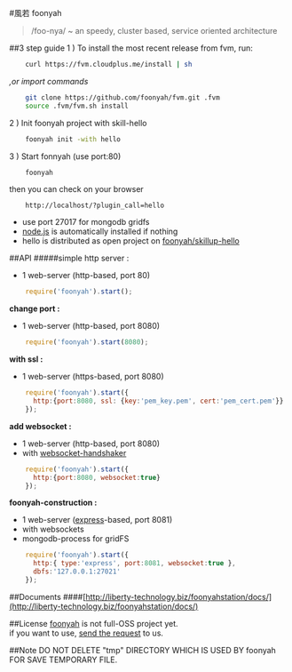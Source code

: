 #風若 foonyah
> /foo-nya/ ~ an speedy, cluster based, service oriented architecture

##3 step guide
1 ) To install the most recent release from fvm, run:
```sh
    curl https://fvm.cloudplus.me/install | sh
```
*,or import commands*
```sh
    git clone https://github.com/foonyah/fvm.git .fvm
    source .fvm/fvm.sh install
```
2 ) Init foonyah project with skill-hello
```sh
    foonyah init -with hello
```
3 ) Start fonnyah (use port:80)
```sh
    foonyah
```
then you can check on your browser
```
    http://localhost/?plugin_call=hello
```
* use port 27017 for mongodb gridfs
* [node.js](http://nodejs.org/) is automatically installed if nothing  
* hello is distributed as open project on [foonyah/skillup-hello](https://github.com/foonyah/skillup-hello)  

##API
#####simple http server :  
* 1 web-server (http-based, port 80)  

```js
	require('foonyah').start();
```  

__change port :__  
* 1 web-server (http-based, port 8080)  

```js
	require('foonyah').start(8080);
```  

__with ssl :__  
* 1 web-server (https-based, port 8080)  

```js
	require('foonyah').start({
	  http:{port:8080, ssl: {key:'pem_key.pem', cert:'pem_cert.pem'}}
	});
```  

__add websocket :__  
* 1 web-server (http-based, port 8080)  
* with [websocket-handshaker](https://github.com/ystskm/websockets)  

```js
	require('foonyah').start({
	  http:{port:8080, websocket:true}
	});
```  

__foonyah-construction :__  
* 1 web-server ([express](http://expressjs.com/)-based, port 8081)  
* with websockets  
* mongodb-process for gridFS  

```js
	require('foonyah').start({
	  http:{ type:'express', port:8081, websocket:true },
	  dbfs:'127.0.0.1:27021'
	});
```  

##Documents
####[http://liberty-technology.biz/foonyahstation/docs/](http://liberty-technology.biz/foonyahstation/docs/)

##License
[foonyah](https://github.com/foonyah/) is not full-OSS project yet.  
if you want to use, [send the request](http://liberty-technology.biz/touchus/) to us.

##Note
DO NOT DELETE "tmp" DIRECTORY WHICH IS USED BY foonyah FOR SAVE
TEMPORARY FILE.
